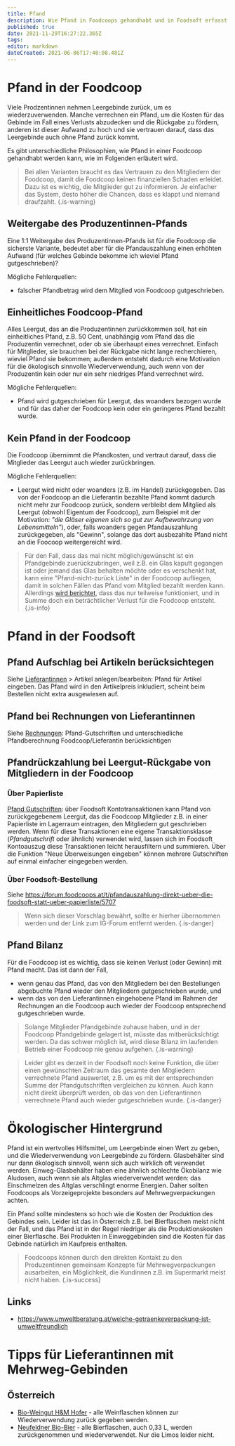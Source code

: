 ```yaml
---
title: Pfand
description: Wie Pfand in Foodcoops gehandhabt und in Foodsoft erfasst werden kann
published: true
date: 2021-11-29T16:27:22.365Z
tags: 
editor: markdown
dateCreated: 2021-06-06T17:40:08.481Z
---
```


# Pfand in der Foodcoop

Viele Prodzentinnen nehmen Leergebinde zurück, um es wiederzuverwenden. Manche verrechnen ein Pfand, um die Kosten für das Gebinde im Fall eines Verlusts abzudecken und die Rückgabe zu fördern, anderen ist dieser Aufwand zu hoch und sie vertrauen darauf, dass das Leergebinde auch ohne Pfand zurück kommt.

Es gibt unterschiedliche Philosophien, wie Pfand in einer Foodcoop gehandhabt werden kann, wie im Folgenden erläutert wird.
  
> Bei allen Varianten braucht es das Vertrauen zu den Mitgliedern der Foodcoop, damit die Foodcoop keinen finanziellen Schaden erleidet. Dazu ist es wichtig, die Mitglieder gut zu informieren. Je einfacher das System, desto höher die Chancen, dass es klappt und niemand draufzahlt.
{.is-warning}
 
## Weitergabe des Produzentinnen-Pfands
Eine 1:1 Weitergabe des Produzentinnen-Pfands ist für die Foodcoop die sicherste Variante, bedeutet aber für die Pfandauszahlung einen erhöhten Aufwand (für welches Gebinde bekomme ich wieviel Pfand gutgeschrieben)? 

Mögliche Fehlerquellen: 
- falscher Pfandbetrag wird dem Mitglied von Foodcoop gutgeschrieben.

## Einheitliches Foodcoop-Pfand
Alles Leergut, das an die Produzentinnen zurückkommen soll, hat ein einheitliches Pfand, z.B. 50 Cent, unabhängig vom Pfand das die Produzentin verrechnet, oder ob sie überhaupt eines verrechnet. Einfach für Mitglieder, sie brauchen bei der  Rückgabe nicht lange recherchieren, wieviel Pfand sie bekommen; außerdem entsteht dadurch eine Motivation für die ökologisch sinnvolle Wiederverwendung, auch wenn von der Produzentin kein oder nur ein sehr niedriges Pfand verrechnet wird. 

Mögliche Fehlerquellen: 
- Pfand wird gutgeschrieben für Leergut, das woanders bezogen wurde und für das daher der Foodcoop kein oder ein geringeres Pfand bezahlt wurde.

## Kein Pfand in der Foodcoop
Die Foodcoop übernimmt die Pfandkosten, und vertraut darauf, dass die Mitglieder das Leergut auch wieder zurückbringen. 

Mögliche Fehlerquellen: 
- Leergut wird nicht oder woanders (z.B. im Handel) zurückgegeben. Das von der Foodcoop an die Lieferantin bezahlte Pfand kommt dadurch nicht mehr zur Foodcoop zurück, sondern verbleibt dem Mitglied als Leergut (obwohl Eigentum der Foodcoop), zum Beispiel mit der Motivation: *"die Gläser eigenen sich so gut zur Aufbewahrzung von Lebensmitteln"*), oder, falls woanders gegen Pfandauszahlung zurückgegeben, als "Gewinn", solange das dort ausbezahlte Pfand nicht an die Foocoop weitergereicht wird.

> Für den Fall, dass das mal nicht möglich/gewünscht ist ein Pfandgebinde zuerückzubringen, weil z.B. ein Glas kaputt gegangen ist oder jemand das Glas behalten möchte oder es verschenkt hat, kann eine "Pfand-nicht-zurück Liste" in der Foodcoop aufliegen, damit in solchen Fällen das Pfand vom Mitglied bezahlt werden kann. Allerdings [wird berichtet](https://forum.foodcoops.at/t/pfandauszahlung-direkt-ueber-die-foodsoft-statt-ueber-papierliste/5707/2), dass das nur teilweise funktioniert, und in Summe doch ein beträchtlicher Verlust für die Foodcoop entsteht.
{.is-info}


# Pfand in der Foodsoft

## Pfand Aufschlag bei Artikeln berücksichtegen
Siehe [Lieferantinnen](/de/documentation/admin/suppliers) > Artikel anlegen/bearbeiten: Pfand für Artikel eingeben.
Das Pfand wird in den Artikelpreis inkludiert, scheint beim Bestellen nicht extra ausgewiesen auf.

## Pfand bei Rechnungen von Lieferantinnen
Siehe [Rechnungen](/de/documentation/admin/finances/invoices): Pfand-Gutschriften und unterschiedliche Pfandberechnung Foodcoop/Lieferantin berücksichtigen

## Pfandrückzahlung bei Leergut-Rückgabe von Mitgliedern in der Foodcoop

### Über Papierliste
[Pfand Gutschriften](/de/documentation/admin/finances/accounts): über Foodsoft Kontotransaktionen kann Pfand von zurückgegebenem Leergut, das die Foodcoop Mitglieder z.B. in einer Papierliste im Lagerraum eintragen, den Mitgliedern gut geschrieben werden. Wenn für diese Transaktionen eine eigene Transaktionsklasse (*Pfandgutschrift* oder ähnlich) verwendet wird, lassen sich im Foodsoft Kontoauszug diese Transaktionen leicht herausfiltern und summieren. Über die Funktion "Neue Überweisungen eingeben" können mehrere Gutschriften auf einmal einfacher eingegeben werden.

### Über Foodsoft-Bestellung
Siehe https://forum.foodcoops.at/t/pfandauszahlung-direkt-ueber-die-foodsoft-statt-ueber-papierliste/5707

> Wenn sich dieser Vorschlag bewährt, sollte er hierher übernommen werden und der Link zum IG-Forum entfernt werden.
{.is-danger}


## Pfand Bilanz
Für die Foodcoop ist es wichtig, dass sie keinen Verlust (oder Gewinn) mit Pfand macht. Das ist dann der Fall, 
- wenn genau das Pfand, das von den Mitgliedern bei den Bestellungen abgebuchte Pfand wieder den Mitgliedern gutgeschrieben wurde, und
- wenn das von den Lieferantinnen eingehobene Pfand im Rahmen der Rechnungen an die Foodcoop auch wieder der Foodcoop entsprechend gutgeschrieben wurde.

> Solange Mitglieder Pfandgebinde zuhause haben, und in der Foodcoop Pfandgebinde gelagert ist, müsste das mitberücksichtigt werden. Da das schwer möglich ist, wird diese Bilanz im laufenden Betrieb einer Foodcoop nie genau aufgehen.
{.is-warning}


> Leider gibt es derzeit in der Foodsoft noch keine Funktion, die über einen gewünschten Zeitraum das gesamte den Mitgliedern verrechnete Pfand auswertet, z.B. um es mit der entsprechenden Summe der Pfandgutschriften vergleichen zu können. Auch kann nicht direkt überprüft werden, ob das von den Lieferantinnen verrechnete Pfand auch wieder gutgeschrieben wurde.
{.is-danger}


# Ökologischer Hintergrund

Pfand ist ein wertvolles Hilfsmittel, um Leergebinde einen Wert zu geben, und die Wiederverwendung von Leergebinde zu fördern. Glasbehälter sind nur dann ökologisch sinnvoll, wenn sich auch wirklich oft verwendet werden. Einweg-Glasbehälter haben eine ähnlich schlechte Ökobilanz wie Aludosen, auch wenn sie als Altglas wiederverwendet werden: das Einschmelzen des Altglas verschlingt enorme Energien. Daher sollten Foodcoops als Vorzeigeprojekte besonders auf Mehrwegverpackungen achten. 

Ein Pfand sollte mindestens so hoch wie die Kosten der Produktion des Gebindes sein. Leider ist das in Österreich z.B. bei Bierflaschen meist nicht der Fall, und das Pfand ist in der Regel niedriger als die Produktionskosten einer Bierflasche. Bei Produkten in Einweggebinden sind die Kosten für das Gebinde natürlich im Kaufpreis enthalten. 

> Foodcoops können durch den direkten Kontakt zu den Produzentinnen gemeinsam Konzepte für Mehrwegverpackungen ausarbeiten, ein Möglichkeit, die Kundinnen z.B. im Supermarkt meist nicht haben. 
{.is-success}




## Links
- https://www.umweltberatung.at/welche-getraenkeverpackung-ist-umweltfreundlich

# Tipps für Lieferantinnen mit Mehrweg-Gebinden

## Österreich
- [Bio-Weingut H&M Hofer](https://www.weinguthofer.com/) - alle Weinflaschen können zur Wiederverwendung zurück gegeben werden.
- [Neufeldner Bio-Bier](https://biobrauerei.at/) - alle Bierflaschen, auch 0,33 L, werden zurückgenommen und wiederverwendet. Nur die Limos leider nicht.